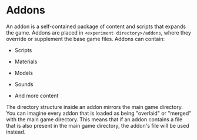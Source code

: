 # Addons

An addon is a self-contained package of content and scripts that expands the game. Addons are placed in `<experiment directory>/addons`, where they override or supplement the base game files. Addons can contain:

- Scripts

- Materials

- Models

- Sounds

- And more content


The directory structure inside an addon mirrors the main game directory. You can imagine every addon that is loaded as being "overlaid" or "merged" with the main game directory. This means that if an addon contains a file that is also present in the main game directory, the addon's file will be used instead.
